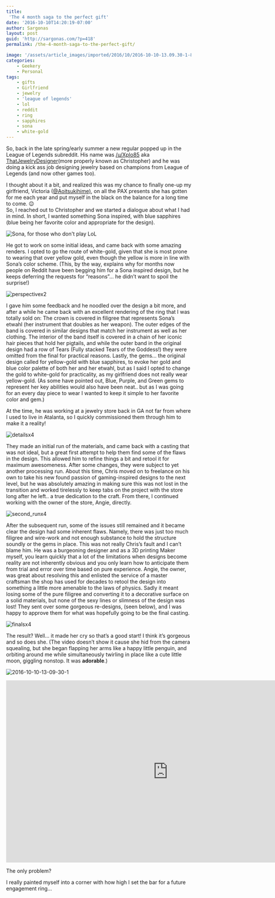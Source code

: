 ```yaml
---
title:
 'The 4 month saga to the perfect gift'
date: '2016-10-10T14:20:19-07:00'
author: Sargonas
layout: post
guid: 'http://sargonas.com/?p=418'
permalink: /the-4-month-saga-to-the-perfect-gift/

image: '/assets/article_images/imported/2016/10/2016-10-10-13.09.30-1-825x510.jpg'
categories:
    - Geekery
    - Personal
tags:
    - gifts
    - Girlfriend
    - jewelry
    - 'league of legends'
    - lol
    - reddit
    - ring
    - sapphires
    - sona
    - white-gold
---
```


So, back in the late spring/early summer a new regular popped up in the League of Legends subreddit. His name was [/u/Xplo85](http://reddit.com/u/Xplo85) aka [ThatJewelryDesigner](https://www.facebook.com/ThatJewelryDesigner/)(more properly known as Christopher) and he was doing a kick ass job designing jewelry based on champions from League of Legends (and now other games too).

I thought about it a bit, and realized this was my chance to finally one-up my girlfriend, Victoria ([@Aoitsukihime)](http://twitter.com/aoitsukihime), on all the PAX presents she has gotten for me each year and put myself in the black on the balance for a long time to come. 😉  
So, I reached out to Christopher and we started a dialogue about what I had in mind. In short, I wanted something Sona inspired, with blue sapphires (blue being her favorite color and appropriate for the design).

![Sona, for those who don't play LoL](/assets/article_images/imported/2016/10/Sona_0-1024x604.jpg)

He got to work on some initial ideas, and came back with some amazing renders. I opted to go the route of white-gold, given that she is most prone to wearing that over yellow gold, even though the yellow is more in line with Sona’s color scheme. (This, by the way, explains why for months now people on Reddit have been begging him for a Sona inspired design, but he keeps deferring the requests for “reasons”… he didn’t want to spoil the surprise!)

![perspectivex2](/assets/article_images/imported/2016/10/Perspectivex2-1024x384.jpg)

I gave him some feedback and he noodled over the design a bit more, and after a while he came back with an excellent rendering of the ring that I was totally sold on: The crown is covered in filigree that represents Sona’s etwahl (her instrument that doubles as her weapon). The outer edges of the band is covered in similar designs that match her instrument as well as her clothing. The interior of the band itself is covered in a chain of her iconic hair pieces that hold her pigtails, and while the outer band in the original design had a row of Tears (Fully stacked Tears of the Goddess!) they were omitted from the final for practical reasons. Lastly, the gems… the original design called for yellow-gold with blue sapphires, to evoke her gold and blue color palette of both her and her etwahl, but as I said I opted to change the gold to white-gold for practicality, as my girlfriend does not really wear yellow-gold. (As some have pointed out, Blue, Purple, and Green gems to represent her key abilities would also have been neat.. but as I was going for an every day piece to wear I wanted to keep it simple to her favorite color and gem.)

At the time, he was working at a jewelry store back in GA not far from where I used to live in Atalanta, so I quickly commissioned them through him to make it a reality!

![detailsx4](/assets/article_images/imported/2016/10/detailsx4-1024x768.jpg)

They made an initial run of the materials, and came back with a casting that was not ideal, but a great first attempt to help them find some of the flaws in the design. This allowed him to refine things a bit and retool it for maximum awesomeness. After some changes, they were subject to yet another processing run. About this time, Chris moved on to freelance on his own to take his new found passion of gaming-inspired designs to the next level, but he was absolutely amazing in making sure this was not lost in the transition and worked tirelessly to keep tabs on the project with the store long after he left.. a true dedication to the craft. From there, I continued working with the owner of the store, Angie, directly.

![second_runx4](/assets/article_images/imported/2016/10/second_runx4-983x1024.jpg)

After the subsequent run, some of the issues still remained and it became clear the design had some inherent flaws. Namely, there was just too much filigree and wire-work and not enough substance to hold the structure soundly or the gems in place. This was not really Chris’s fault and I can’t blame him. He was a burgeoning designer and as a 3D printing Maker myself, you learn quickly that a lot of the limitations when designs become reality are not inherently obvious and you only learn how to anticipate them from trial and error over time based on pure experience. Angie, the owner, was great about resolving this and enlisted the service of a master craftsman the shop has used for decades to retool the design into something a little more amenable to the laws of physics. Sadly it meant losing some of the pure filigree and converting it to a decorative surface on a solid materials, but none of the sexy lines or slimness of the design was lost! They sent over some gorgeous re-designs, (seen below), and I was happy to approve them for what was hopefully going to be the final casting.

![finalsx4](/assets/article_images/imported/2016/10/finalsx4-995x1024.jpg)

The result? Well… it made her cry so that’s a good start! I think it’s gorgeous and so does she. (The video doesn’t show it cause she hid from the camera squealing, but she began flapping her arms like a happy little penguin, and orbiting around me while simultaneously twirling in place like a cute little moon, giggling nonstop. It was **adorable**.)

![2016-10-10-13-09-30-1](/assets/article_images/imported/2016/10/2016-10-10-13.09.30-1-1024x1024.jpg)

<iframe allow="accelerometer; autoplay; clipboard-write; encrypted-media; gyroscope; picture-in-picture" allowfullscreen="" frameborder="0" height="495" loading="lazy" src="https://www.youtube.com/embed/aFb7r5KwieU?feature=oembed" title="Victoria's Gift" width="880"></iframe>

The only problem?

I really painted myself into a corner with how high I set the bar for a future engagement ring…